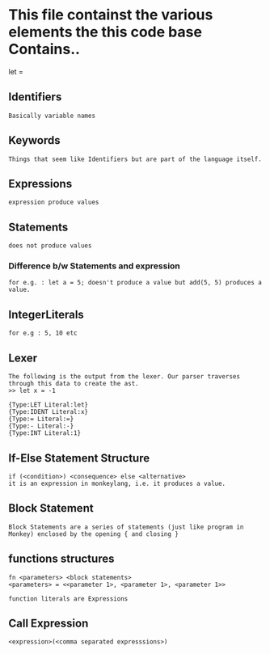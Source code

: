 # This file containst the various elements the this code base Contains..

let <identifier> = <expression>

## Identifiers 
    Basically variable names

## Keywords 
    Things that seem like Identifiers but are part of the language itself.

## Expressions
    expression produce values

## Statements
    does not produce values

### Difference b/w Statements and expression
    for e.g. : let a = 5; doesn't produce a value but add(5, 5) produces a value.

## IntegerLiterals 
    for e.g : 5, 10 etc    

## Lexer
    The following is the output from the lexer. Our parser traverses through this data to create the ast.
    >> let x = -1

    {Type:LET Literal:let}
    {Type:IDENT Literal:x}
    {Type:= Literal:=}
    {Type:- Literal:-}
    {Type:INT Literal:1}

## If-Else Statement Structure
    if (<condition>) <consequence> else <alternative>
    it is an expression in monkeylang, i.e. it produces a value.

## Block Statement
    Block Statements are a series of statements (just like program in Monkey) enclosed by the opening { and closing } 

## functions structures
    fn <parameters> <block statements>
    <parameters> = <<parameter 1>, <parameter 1>, <parameter 1>> 

    function literals are Expressions

## Call Expression
    <expression>(<comma separated expresssions>)


